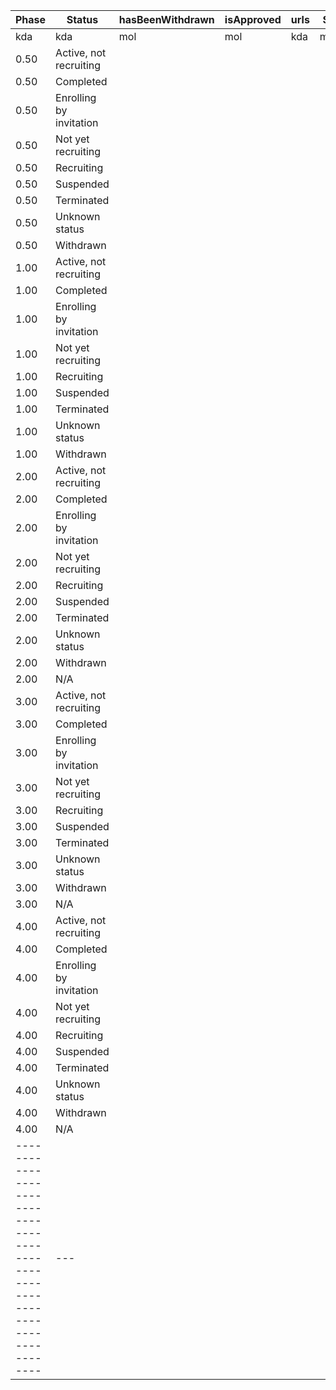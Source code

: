 | Phase | Status                     | hasBeenWithdrawn | isApproved | urls | Score |
|-------|----------------------------|------------------|------------|------|-------|
| kda   | kda                        | mol              |  mol          |  kda    | manual  | 
| 0.50  | Active, not recruiting      |       |                  |          |  |
| 0.50  | Completed                   |       |                  |          |  |
| 0.50  | Enrolling by invitation     |       |                  |          |  |
| 0.50  | Not yet recruiting          |       |                  |          |  |
| 0.50  | Recruiting                  |       |                  |          |  |
| 0.50  | Suspended                   |       |                  |          |  |
| 0.50  | Terminated                  |       |                  |          |  |
| 0.50  | Unknown status              |       |                  |          |  |
| 0.50  | Withdrawn                   |       |                  |          |  |
| 1.00  | Active, not recruiting      |       |                  |          |  |
| 1.00  | Completed                   |       |                  |          |  |
| 1.00  | Enrolling by invitation     |       |                  |          |  |
| 1.00  | Not yet recruiting          |       |                  |          |  |
| 1.00  | Recruiting                  |       |                  |          |  |
| 1.00  | Suspended                   |       |                  |          |  |
| 1.00  | Terminated                  |       |                  |          |  |
| 1.00  | Unknown status              |       |                  |          |  |
| 1.00  | Withdrawn                   |       |                  |          |  |
| 2.00  | Active, not recruiting      |       |                  |          |  |
| 2.00  | Completed                   |       |                  |          |  |
| 2.00  | Enrolling by invitation     |       |                  |          |  |
| 2.00  | Not yet recruiting          |       |                  |          |  |
| 2.00  | Recruiting                  |       |                  |          |  |
| 2.00  | Suspended                   |       |                  |          |  |
| 2.00  | Terminated                  |       |                  |          |  |
| 2.00  | Unknown status              |       |                  |          |  |
| 2.00  | Withdrawn                   |       |                  |          |  |
| 2.00  | N/A                         |       |                  |          |  |
| 3.00  | Active, not recruiting      |       |                  |          |  |
| 3.00  | Completed                   |       |                  |          |  |
| 3.00  | Enrolling by invitation     |       |                  |          |  |
| 3.00  | Not yet recruiting          |       |                  |          |  |
| 3.00  | Recruiting                  |       |                  |          |  |
| 3.00  | Suspended                   |       |                  |          |  |
| 3.00  | Terminated                  |       |                  |          |  |
| 3.00  | Unknown status              |       |                  |          |  |
| 3.00  | Withdrawn                   |       |                  |          |  |
| 3.00  | N/A                         |       |                  |          |  |
| 4.00  | Active, not recruiting      |       |                  |          |  |
| 4.00  | Completed                   |       |                  |          |  |
| 4.00  | Enrolling by invitation     |       |                  |          |  |
| 4.00  | Not yet recruiting          |       |                  |          |  |
| 4.00  | Recruiting                  |       |                  |          |  |
| 4.00  | Suspended                   |       |                  |          |  |
| 4.00  | Terminated                  |       |                  |          |  |
| 4.00  | Unknown status              |       |                  |          |  |
| 4.00  | Withdrawn                   |       |                  |          |  |
| 4.00  | N/A                         |       |                  |          |  |
----------------------------------------------------------------------------|---